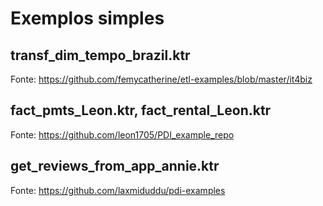 # Exemplos simples

## transf_dim_tempo_brazil.ktr
Fonte: https://github.com/femycatherine/etl-examples/blob/master/it4biz  

## fact_pmts_Leon.ktr, fact_rental_Leon.ktr
Fonte: https://github.com/leon1705/PDI_example_repo  

## get_reviews_from_app_annie.ktr
Fonte: https://github.com/laxmiduddu/pdi-examples  


